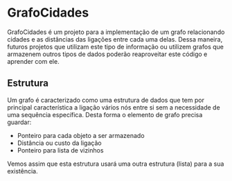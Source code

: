 # GrafoCidades

GrafoCidades é um projeto para a implementação de um grafo relacionando 
cidades e as distâncias das ligações entre cada uma delas. Dessa 
maneira, futuros projetos que utilizam este tipo de informação ou 
utilizem grafos que armazenem outros tipos de dados poderão reaproveitar 
este código e aprender com ele.

## Estrutura

Um grafo é caracterizado como uma estrutura de dados que tem por 
principal característica a ligação vários nós entre si sem a necessidade 
de uma sequência específica. Desta forma o elemento de grafo precisa 
guardar:

* Ponteiro para cada objeto a ser armazenado
* Distância ou custo da ligação
* Ponteiro para lista de vizinhos

Vemos assim que esta estrutura usará uma outra estrutura (lista) para a 
sua existência.
